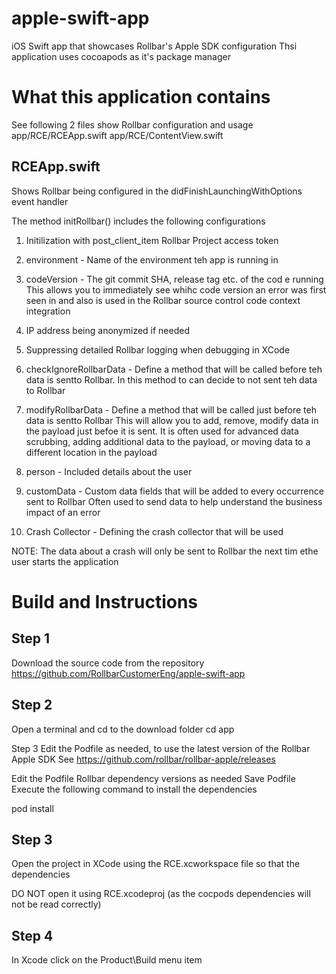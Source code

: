 # apple-swift-app
iOS Swift app that showcases  Rollbar's Apple SDK configuration
Thsi application uses cocoapods as it's package manager

# What this application contains

See following 2 files show Rollbar configuration and usage
app/RCE/RCEApp.swift
app/RCE/ContentView.swift

## RCEApp.swift

Shows Rollbar being configured in the didFinishLaunchingWithOptions event handler

The method initRollbar() includes the following configurations

1. Initilization with post_client_item Rollbar Project access token
2. environment - Name of the environment teh app is running in
3. codeVersion - The git commit SHA, release tag etc. of the cod e running  
This allows you to immediately see whihc code version an error was first seen in and 
also is used in the Rollbar source control code context integration

4. IP address being anonymized if needed
5. Suppressing detailed Rollbar logging when debugging in XCode
6. checkIgnoreRollbarData - Define a method that will be called before teh data is sentto Rollbar. In this method to can decide to not sent teh data to Rollbar
7. modifyRollbarData - Define a method that will be called just before teh data is sentto Rollbar
This will allow you to add, remove, modify data in the payload just befoe it is sent.
It is often used for advanced data scrubbing, adding additional data to the payload, or moving data to a different location in the payload

8. person - Included details about the user 
9. customData - Custom data fields that will be added to every occurrence sent to Rollbar
Often used to send data to help understand the business impact of an error
10. Crash Collector - Defining the crash collector that will be used 

NOTE: The data about a crash will only be sent to Rollbar the next tim ethe user starts the application


# Build and Instructions 

## Step 1
Download the source code from the repository https://github.com/RollbarCustomerEng/apple-swift-app


## Step 2

Open a terminal and cd to the download folder
cd app

Step 3
Edit the Podfile as needed, to use the latest version of the Rollbar Apple SDK
See https://github.com/rollbar/rollbar-apple/releases


Edit the Podfile Rollbar dependency versions as needed 
Save Podfile
Execute the following command to install the dependencies

pod install

## Step 3
Open the project in XCode using the RCE.xcworkspace file so that the dependencies 

DO NOT open it using RCE.xcodeproj (as the cocpods dependencies will not be read correctly)

## Step 4
In Xcode click on the Product\Build menu item

